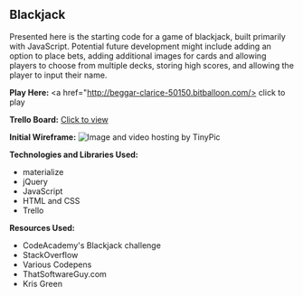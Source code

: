 ## Blackjack
Presented here is the starting code for a game of blackjack, built primarily with JavaScript. Potential future development might include adding an option to place bets, adding additional images for cards and allowing players to choose from multiple decks, storing high scores, and allowing the player to input their name.

__Play Here:__
<a href="http://beggar-clarice-50150.bitballoon.com/> click to play </a>

__Trello Board:__
 <a href="https://trello.com/b/Y9LoYkWs/wdi-unit-1-project-blackjack">Click to view </a>

__Initial Wireframe:__
<img src= "http://i68.tinypic.com/dxemtt.jpg" border="0" alt="Image and video hosting by TinyPic">

__Technologies and Libraries Used:__
* materialize
* jQuery
* JavaScript
* HTML and CSS
* Trello


__Resources Used:__
* CodeAcademy's Blackjack challenge
* StackOverflow
* Various Codepens
* ThatSoftwareGuy.com
* Kris Green
